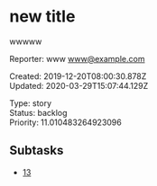 # new title

wwwww

Reporter: www <www@example.com>  

Created: 2019-12-20T08:00:30.878Z  
Updated: 2020-03-29T15:07:44.129Z

Type: story  
Status: backlog  
Priority: 11.010483264923096

## Subtasks
- [13](13.md "no reporter")
